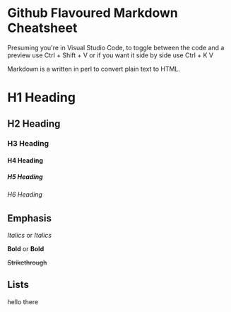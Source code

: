 # Github Flavoured Markdown Cheatsheet

 Presuming you're in Visual Studio Code, to toggle between the code and a preview use Ctrl + Shift + V or if you want it side by side use Ctrl + K V

Markdown is a written in perl to convert plain text to HTML.

# H1 Heading
## H2 Heading
### H3 Heading
#### H4 Heading
##### H5 Heading
###### H6 Heading

## Emphasis

*Italics* or _Italics_

 **Bold** or __Bold__

 ~~Strikethrough~~

## Lists

hello there
